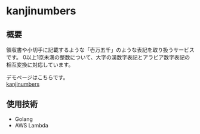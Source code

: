 # kanjinumbers

## 概要

領収書や小切手に記載するような「壱万五千」のような表記を取り扱うサービスです。
0以上1京未満の整数について、大字の漢数字表記とアラビア数字表記の相互変換に対応しています。  

デモページはこちらです。  
[kanjinumbers](http://kanjinumbers-page.s3-website-ap-northeast-1.amazonaws.com/)

## 使用技術

- Golang
- AWS Lambda
